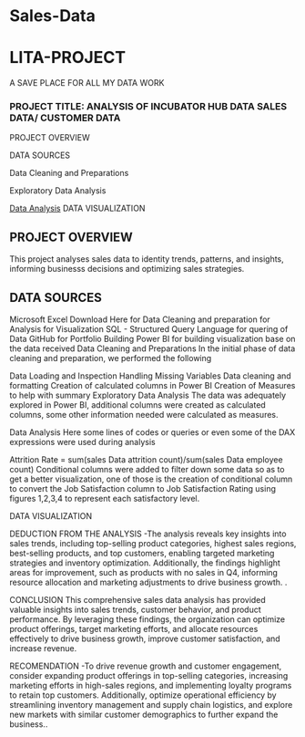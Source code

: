 # Sales-Data
# LITA-PROJECT
A SAVE PLACE FOR ALL MY DATA WORK
### PROJECT TITLE: ANALYSIS OF INCUBATOR HUB DATA SALES DATA/ CUSTOMER DATA
PROJECT OVERVIEW

DATA SOURCES

Data Cleaning and Preparations

Exploratory Data Analysis

[Data Analysis](data-analysis)
DATA VISUALIZATION

## PROJECT OVERVIEW
This project analyses sales data to identity trends, patterns, and insights, informing businesss decisions and optimizing sales strategies.

## DATA SOURCES
Microsoft Excel Download Here
for Data Cleaning and preparation
for Analysis
for Visualization
SQL - Structured Query Language for quering of Data
GitHub for Portfolio Building
Power BI for building visualization base on the data received
Data Cleaning and Preparations
In the initial phase of data cleaning and preparation, we performed the following

Data Loading and Inspection
Handling Missing Variables
Data cleaning and formatting
Creation of calculated columns in Power BI
Creation of Measures to help with summary
Exploratory Data Analysis
The data was adequately explored in Power BI, additional columns were created as calculated columns, some other information needed were calculated as measures.

Data Analysis
Here some lines of codes or queries or even some of the DAX expressions were used during analysis

Attrition Rate = sum(sales Data attrition count)/sum(sales Data employee count) 
Conditional columns were added to filter down some data so as to get a better visualization, one of those is the creation of conditional column to convert the Job Satisfaction column to Job Satisfaction Rating using figures 1,2,3,4 to represent each satisfactory level.

DATA VISUALIZATION  





DEDUCTION FROM THE ANALYSIS
-The analysis reveals key insights into sales trends, including top-selling product categories, highest sales regions, best-selling products, and top customers, enabling targeted marketing strategies and inventory optimization. Additionally, the findings highlight areas for improvement, such as products with no sales in Q4, informing resource allocation and marketing adjustments to drive business growth.  .

CONCLUSION
This comprehensive sales data analysis has provided valuable insights into sales trends, customer behavior, and product performance. By leveraging these findings, the organization can optimize product offerings, target marketing efforts, and allocate resources effectively to drive business growth, improve customer satisfaction, and increase revenue.

RECOMENDATION
-To drive revenue growth and customer engagement, consider expanding product offerings in top-selling categories, increasing marketing efforts in high-sales regions, and implementing loyalty programs to retain top customers. Additionally, optimize operational efficiency by streamlining inventory management and supply chain logistics, and explore new markets with similar customer demographics to further expand the business.. 

